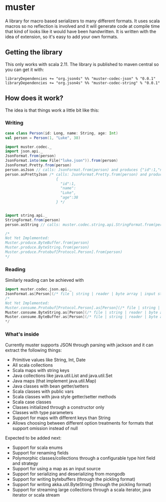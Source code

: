 # muster

A library for macro based serializers to many different formats.
It uses scala macros so no reflection is involved and it will generate code at compile time
that kind of looks like it would have been handwritten.  It is written with the idea of extension, so it's easy to
add your own formats.

## Getting the library

This only works with scala 2.11.
The library is published to maven central so you can get it with:

```
libraryDependencies += "org.json4s" %% "muster-codec-json" % "0.0.1"
libraryDependencies += "org.json4s" %% "muster-codec-string" % "0.0.1"
```

## How does it work?

The idea is that things work a little bit like this:

### Writing

```scala
case class Person(id: Long, name: String, age: Int)
val person = Person(1, "Luke", 38)

import muster.codec._
import json.api._
JsonFormat.from(person)
JsonFormat.into(new File("luke.json")).from(person)
JsonFormat.Pretty.from(person)
person.asJson // calls: JsonFormat.from(person) and produces {"id":1,"name":"Luke","age":38}
person.asPrettyJson /* calls: JsonFormat.Pretty.from(person) and produces
                       {
                         "id":1,
                         "name":
                         "Luke",
                         "age":38
                       } */


import string.api._
StringFormat.from(person)
person.asString // calls: muster.codec.string.api.StringFormat.from(person) and produces Person(id: 1, name: "Luke", age: 38)

/*
Not Yet Implemented:
Muster.produce.ByteBuffer.from(person)
Muster.produce.ByteString.from(person)
Muster.produce.Protobuf[Protocol.Person].from(person)
*/

```

### Reading

Similarly reading can be achieved with

```scala
import muster.codec.json.api._
JsonFormat.as[Person](/* file | string | reader | byte array | input stream | URL */ input)
/*
Not Yet Implemented:
Muster.consume.Protobuf[Protocol.Person].as[Person](/* file | string | reader | byte array | input stream | URL */ input)
Muster.consume.ByteString.as[Person](/* file | string | reader | byte array | input stream | URL */ input)
Muster.consume.ByteBuffer.as[Person](/* file | string | reader | byte array | input stream | URL */ input)
*/
```

### What's inside

Currently muster supports JSON through parsing with jackson and it can extract the following things:
* Primitive values like String, Int, Date
* All scala collections
* Scala maps with string keys
* Java collections like java.util.List and java.util.Set
* Java maps (that implement java.util.Map)
* Java classes with bean getter/setters
* Scala classes with public vars
* Scala classes with java style getter/setter methods
* Scala case classes
* Classes initialized through a constructor only
* Classes with type parameters
* Support for maps with different keys than String
* Allows choosing between different option treatments for formats that support omission instead of null

Expected to be added next:
* Support for scala enums
* Support for renaming fields 
* Polymorphic classes/collections through a configurable type hint field and strategy
* Support for using a map as an input source
* Support for serializing and deserializing from mongodb
* Support for writing bytebuffers (through the pickling format)
* Support for writing akka.util.ByteString (through the pickling format)
* Support for streaming large collections through a scala iterator, java iterator or scala stream
